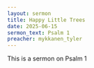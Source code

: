 ```yaml
---
layout: sermon
title: Happy Little Trees
date: 2025-06-15
sermon_text: Psalm 1
preacher: mykkanen_tyler
---
```

This is a sermon on Psalm 1
